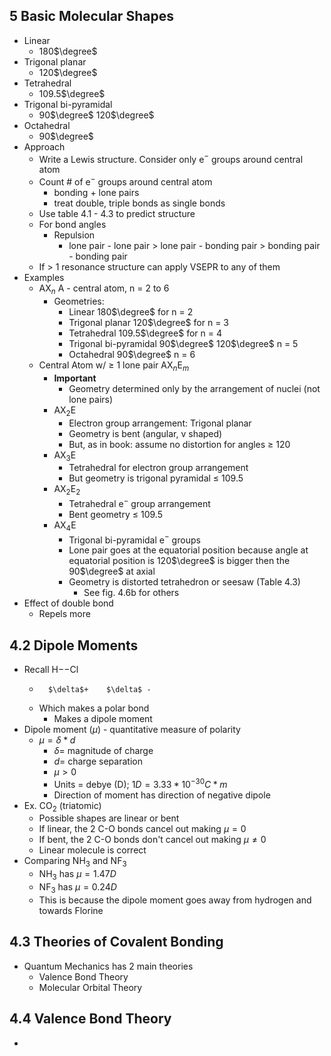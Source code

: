 ## 5 Basic Molecular Shapes

- Linear
	- 180$\degree$
- Trigonal planar
	- 120$\degree$ 
- Tetrahedral
	- 109.5$\degree$
- Trigonal bi-pyramidal
	- 90$\degree$ 120$\degree$
- Octahedral
	- 90$\degree$
- Approach
	- Write a Lewis structure. Consider only e$^-$ groups around central atom
	- Count # of e$^-$ groups around central atom
		- bonding + lone pairs
		- treat double, triple bonds as single bonds
	- Use table 4.1 - 4.3 to predict structure
	- For bond angles
		- Repulsion
			- lone pair - lone pair > lone pair - bonding pair > bonding pair - bonding pair
	- If > 1 resonance structure can apply VSEPR to any of them
- Examples
	- AX$_n$ A - central atom, n = 2 to 6
		- Geometries:
			- Linear 180$\degree$ for n = 2
			- Trigonal planar 120$\degree$ for n = 3
			- Tetrahedral 109.5$\degree$ for n = 4
			- Trigonal bi-pyramidal 90$\degree$ 120$\degree$ n = 5
			- Octahedral 90$\degree$ n = 6
	- Central Atom w/ $\ge$ 1 lone pair AX$_n$E$_m$
		- **Important**
			- Geometry determined only by the arrangement of nuclei (not lone pairs)
		- AX$_2$E
			- Electron group arrangement: Trigonal planar
			- Geometry is bent (angular, v shaped)
			- But, as in book: assume no distortion for angles $\ge$ 120
		- AX$_3$E
			- Tetrahedral for electron group arrangement
			- But geometry is trigonal pyramidal $\le$ 109.5
		- AX$_2$E$_2$
			- Tetrahedral e$^-$ group arrangement
			- Bent geometry $\le$ 109.5
		- AX$_4$E
			- Trigonal bi-pyramidal e$^-$ groups
			- Lone pair goes at the equatorial position because angle at equatorial position is 120$\degree$ is bigger then the 90$\degree$ at axial
			- Geometry is distorted tetrahedron or seesaw (Table 4.3)
				- See fig. 4.6b for others
- Effect of double bond
	- Repels more

## 4.2 Dipole Moments

- Recall H$--$Cl
	-       $\delta$+    $\delta$ -
	- Which makes a polar bond
		- Makes a dipole moment
- Dipole moment ($\mu$) - quantitative measure of polarity
	- $\mu = \delta * d$
		- $\delta=$ magnitude of charge
		- $d=$ charge separation
		- $\mu \gt 0$
		- Units = debye (D); $1D=3.33*10^{-30} C*m$ 
		- Direction of moment has direction of negative dipole
- Ex. CO$_2$ (triatomic)
	- Possible shapes are linear or bent
	- If linear, the 2 C-O bonds cancel out making $\mu=0$
	- If bent, the 2 C-O bonds don't cancel out making $\mu \ne 0$
	- Linear molecule is correct
- Comparing NH$_3$ and NF$_3$
	- NH$_3$ has $\mu=1.47D$ 
	- NF$_3$ has $\mu=0.24D$
	- This is because the dipole moment goes away from hydrogen and towards Florine 

## 4.3 Theories of Covalent Bonding

- Quantum Mechanics has 2 main theories
	- Valence Bond Theory
	- Molecular Orbital Theory

## 4.4 Valence Bond Theory

- 